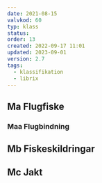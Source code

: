 ```yaml
---
date: 2021-08-15
valvkod: 60
typ: klass
status: 
order: 13
created: 2022-09-17 11:01
updated: 2023-09-01
version: 2.7
tags:
  - klassifikation
  - librix
---
```


## Ma Flugfiske
### Maa Flugbindning
## Mb Fiskeskildringar
## Mc Jakt
